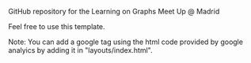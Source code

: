GitHub repository for the Learning on Graphs Meet Up @ Madrid

Feel free to use this template.

Note:
You can add a google tag using the html code provided by google analyics by adding it in "layouts/index.html".

